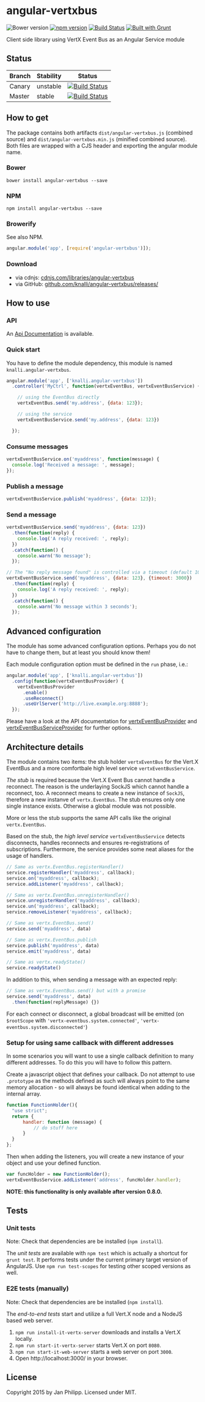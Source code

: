 # angular-vertxbus

![Bower version](https://img.shields.io/bower/v/angular-vertxbus.svg) [![npm version](https://img.shields.io/npm/v/angular-vertxbus.svg)](https://www.npmjs.com/package/angular-vertxbus) [![Build Status](https://img.shields.io/travis/knalli/angular-vertxbus.svg)](https://travis-ci.org/knalli/angular-vertxbus) [![Built with Grunt](https://cdn.gruntjs.com/builtwith.png)](http://gruntjs.com/)

Client side library using VertX Event Bus as an Angular Service module

## Status

| Branch | Stability | Status |
| --- | --- | --- |
| Canary | unstable | [![Build Status](https://travis-ci.org/knalli/angular-vertxbus.svg?branch=canary)](https://travis-ci.org/knalli/angular-vertxbus) |
| Master | stable | [![Build Status](https://travis-ci.org/knalli/angular-vertxbus.svg?branch=master)](https://travis-ci.org/knalli/angular-vertxbus) |


## How to get

The package contains both artifacts `dist/angular-vertxbus.js` (combined source) and `dist/angular-vertxbus.min.js` (minified combined source). Both files are wrapped with a CJS header and exporting the angular module name.

### Bower

`bower install angular-vertxbus --save`

### NPM

`npm install angular-vertxbus --save`

### Browerify

See also NPM.

```js
angular.module('app', [require('angular-vertxbus')]);
```

### Download

* via cdnjs: [cdnjs.com/libraries/angular-vertxbus](https://cdnjs.com/libraries/angular-vertxbus)
* via GitHub: [github.com/knalli/angular-vertxbus/releases/](https://github.com/knalli/angular-vertxbus/releases/)

## How to use

### API

An [Api Documentation](http://knalli.github.io/angular-vertxbus.docs/docs/#/api/knalli.angular-vertxbus) is available.

### Quick start

You have to define the module dependency, this module is named `knalli.angular-vertxbus`.

```javascript
angular.module('app', ['knalli.angular-vertxbus'])
  .controller('MyCtrl', function(vertxEventBus, vertxEventBusService) {

    // using the EventBus directly
    vertxEventBus.send('my.address', {data: 123});

    // using the service
    vertxEventBusService.send('my.address', {data: 123})

  });
```

### Consume messages

```javascript
vertxEventBusService.on('myaddress', function(message) {
  console.log('Received a message: ', message);
});
```

### Publish a message

```javascript
vertxEventBusService.publish('myaddress', {data: 123});
```

### Send a message

```javascript
vertxEventBusService.send('myaddress', {data: 123})
  .then(function(reply) {
    console.log('A reply received: ', reply);
  })
  .catch(function() {
    console.warn('No message');
  });

// The "No reply message found" is controlled via a timeout (default 10000ms)
vertxEventBusService.send('myaddress', {data: 123}, {timeout: 3000})
  .then(function(reply) {
    console.log('A reply received: ', reply);
  })
  .catch(function() {
    console.warn('No message within 3 seconds');
  });
```

## Advanced configuration

The module has some advanced configuration options. Perhaps you do not have to change them, but at least you should know them!

Each module configuration option must be defined in the `run` phase, i.e.:

```javascript
angular.module('app', ['knalli.angular-vertxbus'])
  .config(function(vertxEventBusProvider) {
    vertxEventBusProvider
      .enable()
      .useReconnect()
      .useUrlServer('http://live.example.org:8888');
  });
```

Please have a look at the API documentation for [vertxEventBusProvider](http://knalli.github.io/angular-vertxbus.docs/docs/#/api/knalli.angular-vertxbus.vertxEventBusProvider)
and [vertxEventBusServiceProvider](http://knalli.github.io/angular-vertxbus.docs/docs/#/api/knalli.angular-vertxbus.vertxEventBusServiceProvider) for further options.

## Architecture details

The module contains two items: the stub holder `vertxEventBus` for the Vert.X EventBus and a more comfortbale high level service `vertxEventBusService`.

*The stub* is required because the Vert.X Event Bus cannot handle a reconnect. The reason is the underlaying SockJS which cannot handle a reconnect, too. A reconnect means to create a new instance of `SockJS`, therefore a new instanve of `vertx.EventBus`. The stub ensures only one single instance exists. Otherwise a global module was not possible.

More or less the stub supports the same API calls like the original `vertx.EventBus`.

Based on the stub, the *high level service* `vertxEventBusService` detects disconnects, handles reconnects and ensures re-registrations of subscriptions. Furthermore, the service provides some neat aliases for the usage of handlers.

```javascript
// Same as vertx.EventBus.registerHandler()
service.registerHandler('myaddress', callback);
service.on('myaddress', callback);
service.addListener('myaddress', callback);

// Same as vertx.EventBus.unregisterHandler()
service.unregisterHandler('myaddress', callback);
service.un('myaddress', callback);
service.removeListener('myaddress', callback);

// Same as vertx.EventBus.send()
service.send('myaddress', data)

// Same as vertx.EventBus.publish
service.publish('myaddress', data)
service.emit('myaddress', data)

// Same as vertx.readyState()
service.readyState()
```

In addition to this, when sending a message with an expected reply:

```javascript
// Same as vertx.EventBus.send() but with a promise
service.send('myaddress', data)
  .then(function(replyMessage) {})
```

For each connect or disconnect, a global broadcast will be emitted (on `$rootScope` with `'vertx-eventbus.system.connected'`, `'vertx-eventbus.system.disconnected'`)

### Setup for using same callback with different addresses

In some scenarios you will want to use a single callback definition to many different addresses.  To do this you will
have to follow this pattern.

Create a javascript object that defines your callback.  Do not attempt to use `.prototype` as the methods defined
as such will always point to the same memory allocation - so will always be found identical when adding to the internal
array.
```javascript
function FunctionHolder(){
  "use strict";
  return {
      handler: function (message) {
          // do stuff here
      }
  }
};
```

Then when adding the listeners, you will create a new instance of your object and use your defined function.
```javascript
var funcHolder = new FunctionHolder();
vertxEventBusService.addListener('address', funcHolder.handler);
```

**NOTE: this functionality is only available after version 0.8.0.**

## Tests

### Unit tests

Note: Check that dependencies are be installed (`npm install`).

The *unit tests* are available with `npm test` which is actually a shortcut for `grunt test`. It performs tests under the current primary target version of AngularJS. Use `npm run test-scopes` for testing other scoped versions as well.

### E2E tests (manually)

Note: Check that dependencies are be installed (`npm install`).

The *end-to-end tests* start and utilize a full Vert.X node and a NodeJS based web server.

1. `npm run install-it-vertx-server` downloads and installs a Vert.X locally.
2. `npm run start-it-vertx-server` starts Vert.X on port `8080`.
3. `npm run start-it-web-server` starts a web server on port `3000`.
4. Open http://localhost:3000/ in your browser.

## License

Copyright 2015 by Jan Philipp. Licensed under MIT.
